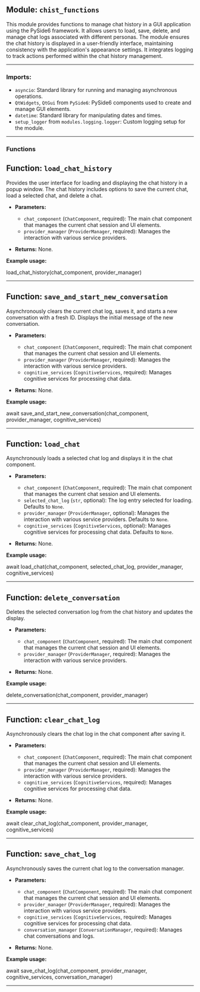 ## Module: `chist_functions`

This module provides functions to manage chat history in a GUI application using the PySide6 framework. It allows users to load, save, delete, and manage chat logs associated with different personas. The module ensures the chat history is displayed in a user-friendly interface, maintaining consistency with the application's appearance settings. It integrates logging to track actions performed within the chat history management.

---

### Imports:

- `asyncio`: Standard library for running and managing asynchronous operations.
- `QtWidgets`, `QtGui` from `PySide6`: PySide6 components used to create and manage GUI elements.
- `datetime`: Standard library for manipulating dates and times.
- `setup_logger` from `modules.logging.logger`: Custom logging setup for the module.

---

### Functions

## Function: `load_chat_history`

Provides the user interface for loading and displaying the chat history in a popup window. The chat history includes options to save the current chat, load a selected chat, and delete a chat.

- **Parameters:**
  - `chat_component` (`ChatComponent`, required): The main chat component that manages the current chat session and UI elements.
  - `provider_manager` (`ProviderManager`, required): Manages the interaction with various service providers.

- **Returns:** None.

**Example usage:**

load_chat_history(chat_component, provider_manager)


---

## Function: `save_and_start_new_conversation`

Asynchronously clears the current chat log, saves it, and starts a new conversation with a fresh ID. Displays the initial message of the new conversation.

- **Parameters:**
  - `chat_component` (`ChatComponent`, required): The main chat component that manages the current chat session and UI elements.
  - `provider_manager` (`ProviderManager`, required): Manages the interaction with various service providers.
  - `cognitive_services` (`CognitiveServices`, required): Manages cognitive services for processing chat data.

- **Returns:** None.

**Example usage:**

await save_and_start_new_conversation(chat_component, provider_manager, cognitive_services)


---

## Function: `load_chat`

Asynchronously loads a selected chat log and displays it in the chat component.

- **Parameters:**
  - `chat_component` (`ChatComponent`, required): The main chat component that manages the current chat session and UI elements.
  - `selected_chat_log` (`str`, optional): The log entry selected for loading. Defaults to `None`.
  - `provider_manager` (`ProviderManager`, optional): Manages the interaction with various service providers. Defaults to `None`.
  - `cognitive_services` (`CognitiveServices`, optional): Manages cognitive services for processing chat data. Defaults to `None`.

- **Returns:** None.

**Example usage:**

await load_chat(chat_component, selected_chat_log, provider_manager, cognitive_services)


---

## Function: `delete_conversation`

Deletes the selected conversation log from the chat history and updates the display.

- **Parameters:**
  - `chat_component` (`ChatComponent`, required): The main chat component that manages the current chat session and UI elements.
  - `provider_manager` (`ProviderManager`, required): Manages the interaction with various service providers.

- **Returns:** None.

**Example usage:**

delete_conversation(chat_component, provider_manager)


---

## Function: `clear_chat_log`

Asynchronously clears the chat log in the chat component after saving it.

- **Parameters:**
  - `chat_component` (`ChatComponent`, required): The main chat component that manages the current chat session and UI elements.
  - `provider_manager` (`ProviderManager`, required): Manages the interaction with various service providers.
  - `cognitive_services` (`CognitiveServices`, required): Manages cognitive services for processing chat data.

- **Returns:** None.

**Example usage:**

await clear_chat_log(chat_component, provider_manager, cognitive_services)


---

## Function: `save_chat_log`

Asynchronously saves the current chat log to the conversation manager.

- **Parameters:**
  - `chat_component` (`ChatComponent`, required): The main chat component that manages the current chat session and UI elements.
  - `provider_manager` (`ProviderManager`, required): Manages the interaction with various service providers.
  - `cognitive_services` (`CognitiveServices`, required): Manages cognitive services for processing chat data.
  - `conversation_manager` (`ConversationManager`, required): Manages chat conversations and logs.

- **Returns:** None.

**Example usage:**

await save_chat_log(chat_component, provider_manager, cognitive_services, conversation_manager)


---
